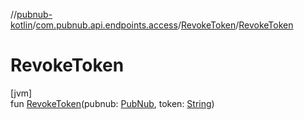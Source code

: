 //[pubnub-kotlin](../../../index.md)/[com.pubnub.api.endpoints.access](../index.md)/[RevokeToken](index.md)/[RevokeToken](-revoke-token.md)

# RevokeToken

[jvm]\
fun [RevokeToken](-revoke-token.md)(pubnub: [PubNub](../../com.pubnub.api/-pub-nub/index.md), token: [String](https://kotlinlang.org/api/latest/jvm/stdlib/kotlin/-string/index.html))
